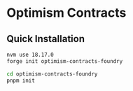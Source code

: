 # Optimism Contracts

## Quick Installation


```bash
nvm use 18.17.0
forge init optimism-contracts-foundry
```

```bash
cd optimism-contracts-foundry
pnpm init
```